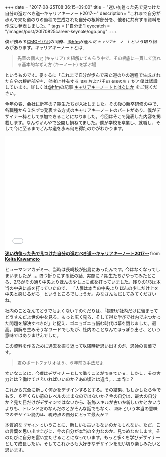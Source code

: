 +++
date = "2017-08-25T08:36:15+09:00"
title = "迷い彷徨った先で見つけた自分の進むべき道〜キャリアキーノート2017〜"
description = "これまで自分が歩んで来た道のりの過程で生成された自分の根幹部分を、他者に共有する資料を作成し発表しました。"
tags = ["自分史"]
eyecatch = "/images/post/20170825career-keynote/ogp.png"
+++

僕が務める[GMOペパボ](https://pepabo.com/)の同僚、[@hfm](https://twitter.com/hfm)が産んだ `キャリアキーノート`という取り組みがあります。キャリアキーノートとは、

> 先輩の個人史 (キャリア) を紐解いてもらう中で、その根底に一貫して流れる基本的な考え方 (キーノート) を学ぶ場

というものです。要するに「これまで自分が歩んで来た道のりの過程で生成された自分の根幹部分を、他者に共有する `資料` およびその `発表の場` 」だと僕は認識しています。詳しくは[@hfm](https://twitter.com/hfm)の記事 [キャリアキーノートとはなにか](http://blog.hifumi.info/2016/06/20/career-keynote/) をご覧ください。

今年の春、会社に新卒の７期生たちが入社しました。その後の新卒研修の中で、各職種から１名ずつ発表する方式のキャリアキーノートのパートがあり、僕がデザイナー枠として参加できることになりました。今回はそこで発表した内容を掲載します。なんやかんやで公開し損ねてました。僕が学校を卒業し、就職し、そして今に至るまでどんな道を歩み何を得たのかがわかります。

<iframe src="//www.slideshare.net/slideshow/embed_code/key/HfDZs9V9kOQnbT" width="595" height="371" frameborder="0" marginwidth="0" marginheight="0" scrolling="no" style="max-width: 100%;" allowfullscreen> </iframe> <strong> <a href="//www.slideshare.net/keitakawamoto/2017-79127489" title="迷い彷徨った先で見つけた自分の進むべき道〜キャリアキーノート2017〜" target="_blank">迷い彷徨った先で見つけた自分の進むべき道〜キャリアキーノート2017〜</a> </strong> from <strong><a href="https://www.slideshare.net/keitakawamoto" target="_blank">Keita Kawamoto</a></strong>

ヒューマンアカデミー、当時は長崎校が出島にあったんです。今はなくなってしまいましたが...。四つ折りにする紙の話、実際に７期生たちがやってみたところ、2/3がその通り中央よりほんの少し上に点を打っていました。残りの1/3は本当の中央に点を打っていたので、 「人間は本当の中央より ほんの少しだけ上を中央と感じ~~る~~がち」というところでしょうか。みなさんも試してみてくださいね。

社内のことなんてどうでもよくない？のくだりは、「視野が社内だけに留まってどうすんだよ世の中を見ろ、もっと広く見ろ、そして得た学びで社内でぶつかった問題を解決すべきだ」と捉え、ゴニョゴニョ悩む時代は幕を閉じました。最高。誤解を生みそうなワードでしたが、社内のことなんてほっぽり出せ、という意味ではありませんでした。

この資料を作るために過去を振り返って以降時折思い出すのが、恩師の言葉です。

> 君のポートフォリオは５、６年前の手法だよ

幸いなことに、今僕はデザイナーとして働くことができている。しかし、その実力とは？働けてさえいればいいのか？あの頃とは違う。...本当に？

これから完全に新しく何かをデザインするとする。その結果、もしかしたら今でも５、６年くらい前のレベルのままなのではないか？今の自分は、最大の自分か？見た目だけがデザインではないから、装飾スキルが古いか新しいかとかいうよりも、トレンドだのなんだのとかそんな話でもなく、 `設計` という本当の意味でのデザイン能力は、現時点の自分にとって最大か？

本質的な `デザイン` ということに、新しいも古いもないのかもしれない。ただ、この言葉を思い出すたびに、今の自分が本当の全力なのか、見つめなおします。そのたびに自分を奮い立たせることになっています。もっと多くを学びデザイナーとして成長したい。そしてこれからも大好きなデザインを思い切り楽しみたいと思います。
